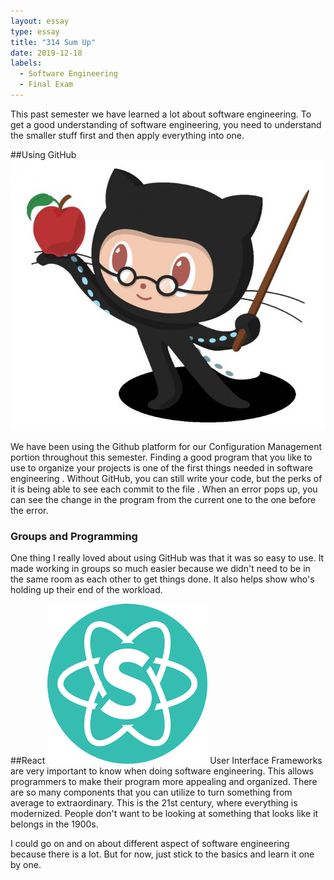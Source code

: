 ```yaml
---
layout: essay
type: essay
title: "314 Sum Up"
date: 2019-12-18
labels:
  - Software Engineering
  - Final Exam
---
```


This past semester we have learned a lot about software engineering. To get a good understanding of software
 engineering, you need to understand the smaller stuff first and then apply everything into one.
 
##Using GitHub
<img class="ui medium right floated image" src="../images/github.jpg">

We have been using the Github platform for our Configuration Management portion throughout this semester. Finding a good
 program that you like to use to organize your projects is one of the first things needed in software engineering
 . Without GitHub, you can still write your code, but the perks of it is being able to see each commit to the file
 . When an error pops up, you can see the change in the program from the current one to the one before the error. 
 
 ### Groups and Programming
 One thing I really loved about using GitHub was that it was so easy to use. It made working in groups so much easier
  because we didn't need to be in the same room as each other to get things done. It also helps show who's holding up
   their end of the workload. 
 
##React
<img class="ui medium left floated image" src="../images/react.png">
User Interface Frameworks are very important to know when doing software engineering. This allows programmers to make
 their program more appealing and organized. There are so many components that you can utilize to turn something from
  average to extraordinary. This is the 21st century, where everything is modernized. People don't want to be looking
   at something that looks like it belongs in the 1900s. 
   
I could go on and on about different aspect of software engineering because there is a lot. But for now, just stick
 to the basics and learn it one by one.